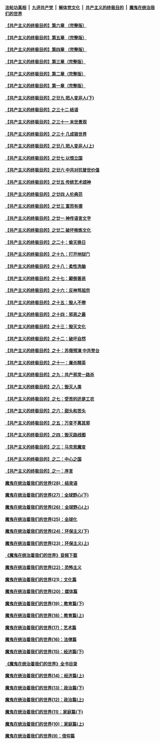 ####  [法轮功真相](../../../../basic/blob/master/README.md?t=09132139) &nbsp;|&nbsp; [九评共产党](../../../../9ping.md/blob/master/README.md?t=09132139) &nbsp;|&nbsp; [解体党文化](../../../../jtdwh.md/blob/master/README.md?t=09132139)  &nbsp;|&nbsp; [共产主义的终极目的](../../../../gczydzjmd.md/blob/master/README.md?t=09132139) &nbsp;|&nbsp; [魔鬼在统治我们的世界](../../../../mgztzwmdsj.md/blob/master/README.md?t=09132139) 

#### [【共产主义的终极目的】第六章 （完整版）](../pages/nsc422/n11428913.md?t=09132139) 

#### [【共产主义的终极目的】第五章 （完整版）](../pages/nsc422/n11428912.md?t=09132139) 

#### [【共产主义的终极目的】第四章 （完整版）](../pages/nsc422/n11428907.md?t=09132139) 

#### [【共产主义的终极目的】第三章（完整版）](../pages/nsc422/n11428848.md?t=09132139) 

#### [【共产主义的终极目的】第二章（完整版）](../pages/nsc422/n11428831.md?t=09132139) 

#### [【共产主义的终极目的】第一章（完整版）](../pages/nsc422/n11417651.md?t=09132139) 

#### [【共产主义的终极目的】之廿九 把人变非人(下)](../pages/nsc422/n11344140.md?t=09132139) 

#### [【共产主义的终极目的】之三十二 结语](../pages/nsc422/n11360535.md?t=09132139) 

#### [【共产主义的终极目的】之三十一 末世景观](../pages/nsc422/n11351129.md?t=09132139) 

#### [【共产主义的终极目的】之三十 几成狼世界](../pages/nsc422/n11348280.md?t=09132139) 

#### [【共产主义的终极目的】之廿八 把人变非人(上)](../pages/nsc422/n11340492.md?t=09132139) 

#### [【共产主义的终极目的】之廿七 以恨立国](../pages/nsc422/n11336944.md?t=09132139) 

#### [【共产主义的终极目的】之廿六 中共对抗普世价值](../pages/nsc422/n11324785.md?t=09132139) 

#### [【共产主义的终极目的】之廿五 传统艺术颂神](../pages/nsc422/n11296396.md?t=09132139) 

#### [【共产主义的终极目的】之廿四 人伦典范](../pages/nsc422/n11296397.md?t=09132139) 

#### [【共产主义的终极目的】之廿三 富而有德](../pages/nsc422/n11283598.md?t=09132139) 

#### [【共产主义的终极目的】之廿一 神传语言文字](../pages/nsc422/n11263265.md?t=09132139) 

#### [【共产主义的终极目的】之廿二 破坏修炼文化](../pages/nsc422/n11245728.md?t=09132139) 

#### [【共产主义的终极目的】之二十：偷天换日](../pages/nsc422/n11238846.md?t=09132139) 

#### [【共产主义的终极目的】之十九：打开地狱门](../pages/nsc422/n11206376.md?t=09132139) 

#### [【共产主义的终极目的】之十八：柔性洗脑](../pages/nsc422/n11199994.md?t=09132139) 

#### [【共产主义的终极目的】之十七：颠倒善恶](../pages/nsc422/n11179782.md?t=09132139) 

#### [【共产主义的终极目的】之十六：反神骂祖宗](../pages/nsc422/n11166798.md?t=09132139) 

#### [【共产主义的终极目的】之十五：毁人不倦](../pages/nsc422/n11166792.md?t=09132139) 

#### [【共产主义的终极目的】之十四：邪恶之最](../pages/nsc422/n11150249.md?t=09132139) 

#### [【共产主义的终极目的】之十三：毁灭文化](../pages/nsc422/n11135227.md?t=09132139) 

#### [【共产主义的终极目的】之十二：破坏自然](../pages/nsc422/n11135214.md?t=09132139) 

#### [【共产主义的终极目的】之十：苏俄预演 中共登台](../pages/nsc422/n11118424.md?t=09132139) 

#### [【共产主义的终极目的】之十一：屠杀精英](../pages/nsc422/n11118442.md?t=09132139) 

#### [【共产主义的终极目的】之九：共产邪灵一路杀](../pages/nsc422/n11114139.md?t=09132139) 

#### [【共产主义的终极目的】之八：毁灭人类](../pages/nsc422/n11108503.md?t=09132139) 

#### [【共产主义的终极目的】之七：受苦的还是工农](../pages/nsc422/n11101809.md?t=09132139) 

#### [【共产主义的终极目的】之六：甜头和苦头](../pages/nsc422/n11096971.md?t=09132139) 

#### [【共产主义的终极目的】之五：万变不离其邪](../pages/nsc422/n11091285.md?t=09132139) 

#### [【共产主义的终极目的】之四：毁灭路线图](../pages/nsc422/n11086284.md?t=09132139) 

#### [【共产主义的终极目的】之三：马克思魔变](../pages/nsc422/n11061941.md?t=09132139) 

#### [【共产主义的终极目的】之二：中心之国](../pages/nsc422/n11047728.md?t=09132139) 

#### [【共产主义的终极目的】之一：序言](../pages/nsc422/n11086077.md?t=09132139) 

#### [魔鬼在统治着我们的世界(28)：结束语](../pages/nsc422/n10936246.md?t=09132139) 

#### [魔鬼在统治着我们的世界(27)：全球野心(下)](../pages/nsc422/n10928319.md?t=09132139) 

#### [魔鬼在统治着我们的世界(26)：全球野心(上)](../pages/nsc422/n10900318.md?t=09132139) 

#### [魔鬼在统治着我们的世界(25)：全球化](../pages/nsc422/n10788205.md?t=09132139) 

#### [魔鬼在统治着我们的世界(24)：环保主义(下)](../pages/nsc422/n10695307.md?t=09132139) 

#### [魔鬼在统治着我们的世界(23)：环保主义(上)](../pages/nsc422/n10688613.md?t=09132139) 

#### [《魔鬼在统治着我们的世界》音频下载](../pages/nsc422/n10635553.md?t=09132139) 

#### [魔鬼在统治着我们的世界(22)：恐怖主义](../pages/nsc422/n10614727.md?t=09132139) 

#### [魔鬼在统治着我们的世界(21)：文化篇](../pages/nsc422/n10597706.md?t=09132139) 

#### [魔鬼在统治着我们的世界(20)：媒体篇](../pages/nsc422/n10586579.md?t=09132139) 

#### [魔鬼在统治着我们的世界(19)：教育篇(下)](../pages/nsc422/n10564808.md?t=09132139) 

#### [魔鬼在统治着我们的世界(18)：教育篇(上)](../pages/nsc422/n10526970.md?t=09132139) 

#### [魔鬼在统治着我们的世界(17)：艺术篇](../pages/nsc422/n10499093.md?t=09132139) 

#### [魔鬼在统治着我们的世界(16)：法律篇](../pages/nsc422/n10485969.md?t=09132139) 

#### [魔鬼在统治着我们的世界(15)：经济篇(下)](../pages/nsc422/n10469975.md?t=09132139) 

#### [《魔鬼在统治着我们的世界》全书目录](../pages/nsc422/n10464261.md?t=09132139) 

#### [魔鬼在统治着我们的世界(14)：经济篇(上)](../pages/nsc422/n10457370.md?t=09132139) 

#### [魔鬼在统治着我们的世界(13)：政治篇(下)](../pages/nsc422/n10448270.md?t=09132139) 

#### [魔鬼在统治着我们的世界(12)：政治篇(上)](../pages/nsc422/n10444576.md?t=09132139) 

#### [魔鬼在统治着我们的世界(11)：家庭篇(下)](../pages/nsc422/n10440961.md?t=09132139) 

#### [魔鬼在统治着我们的世界(10)：家庭篇(上)](../pages/nsc422/n10435448.md?t=09132139) 

#### [魔鬼在统治着我们的世界(9)：信仰篇](../pages/nsc422/n10432159.md?t=09132139) 

